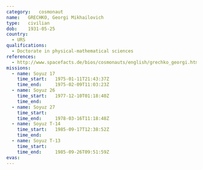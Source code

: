 ```yaml
---
category:	cosmonaut
name:	GRECHKO, Georgi Mikhailovich
type:	civilian
dob:	1931-05-25
country:
  - URS
qualifications:
  - Doctorate in physical-mathematical sciences
references:
  - http://www.spacefacts.de/bios/cosmonauts/english/grechko_georgi.htm
missions:
  - name: Soyuz 17
    time_start:   1975-01-11T21:43:37Z
    time_end:     1975-02-09T11:03:23Z
  - name: Soyuz 26
    time_start:   1977-12-10T01:18:40Z
    time_end:     
  - name: Soyuz 27
    time_start:   
    time_end:     1978-03-16T11:18:48Z
  - name: Soyuz T-14
    time_start:   1985-09-17T12:38:52Z
    time_end:     
  - name: Soyuz T-13
    time_start:   
    time_end:     1985-09-26T09:51:59Z
evas:
---
```

